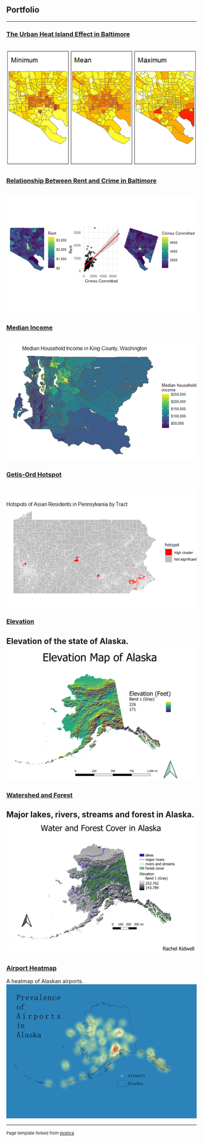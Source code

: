 ## Portfolio
---
### [The Urban Heat Island Effect in Baltimore](/UHI/test1)
[<img src="UHI/heatislandimg.png?raw=true"/>](UHI/test1.pdf)
---
### [Relationship Between Rent and Crime in Baltimore](/RentRelationshipsBaltimore/index)
[<img src="RentRelationshipsBaltimore/BaltRentCover.png?raw=true"/>](/RentRelationshipsBaltimore/index)
---
### [Median Income](/Project4/index)
[<img src="Project4/KingCountyIncome.png?raw=true"/>](/Project4/index)
---
### [Getis-Ord Hotspot](/Project5/index)
[<img src="Project5/AsianHotspotPA.png?raw=true"/>](/Project5/index)
---
### [Elevation](/project2/index)
Elevation of the state of Alaska.
[<img src="project2/alaskaelev.png?raw=true"/>](/project2/index)
---
### [Watershed and Forest](/project3/index)
Major lakes, rivers, streams and forest in Alaska.
[<img src="project3/waterandtrees.png?raw=true"/>](/project3/index)
---
### [Airport Heatmap](/project1/index)
A heatmap of Alaskan airports.
[<img src="project1/heatairports.png?raw=true"/>](/project1/index)






---
<p style="font-size:11px">Page template forked from <a href="https://github.com/evanca/quick-portfolio">evanca</a></p>
<!-- Remove above link if you don't want to attibute -->
